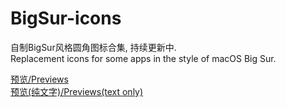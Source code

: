 # BigSur-icons  

自制BigSur风格圆角图标合集, 持续更新中.  
Replacement icons for some apps in the style of macOS Big Sur.  

[预览/Previews](./thumbs/thumbs.md)  
[预览(纯文字)/Previews(text only)](./thumbs/textlist.md)